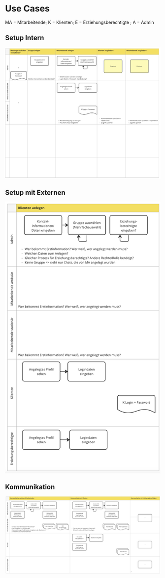 # Use Cases

MA = Mitarbeitende; K = Klienten; E = Erziehungsberechtigte ; A = Admin

## Setup Intern

[![Setup Intern](images/setup_intern.png)](/konzept/usecases/images/setup_intern.png)

## Setup mit Externen

[![Setup Extern](images/setup_extern.png)](/konzept/usecases/images/setup_extern.png)


## Kommunikation

[![Kommunikation](images/kommunikation.png)](/konzept/usecases/images/kommunikation.png)